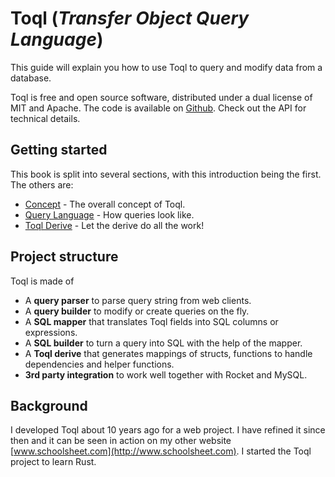 # Toql (_Transfer Object Query Language_)

This guide will explain you how to use Toql to query and modify data from a database.

Toql is free and open source software, distributed under a dual license of MIT and Apache. The code is available on [Github](www.github.com/roy-ganz/toql). Check out the API for technical details.

## Getting started

This book is split into several sections, with this introduction being the first. The others are:

* [Concept](concept.md) - The overall concept of Toql.
* [Query Language](query-language/introduction.md) - How queries look like.
* [Toql Derive](derive/introduction.md) - Let the derive do all the work!

## Project structure

Toql is made of
* A __query parser__ to parse query string from web clients.
* A __query builder__ to modify or create queries on the fly.
* A __SQL mapper__ that translates Toql fields into SQL columns or expressions.
* A __SQL builder__ to turn a query into SQL with the help of the mapper.
* A __Toql derive__ that generates mappings of structs, functions to handle dependencies and helper functions.
* __3rd party integration__  to work well together with Rocket and MySQL.
 
 ## Background
 I developed Toql about 10 years ago for a web project. I have refined it since then and it can be seen in action
 on my other website [www.schoolsheet.com](http://www.schoolsheet.com). I started the Toql project to learn Rust.






